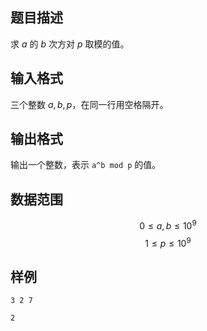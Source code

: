 ## 题目描述

求 $a$ 的 $b$ 次方对 $p$ 取模的值。

## 输入格式

三个整数 $a,b,p$，在同一行用空格隔开。

## 输出格式

输出一个整数，表示 `a^b mod p` 的值。

## 数据范围

$$ 0 \leq a,b \leq 10^9 $$
$$ 1 \leq p \leq 10^9 $$

## 样例

```input1
3 2 7
```

```output1
2
```

